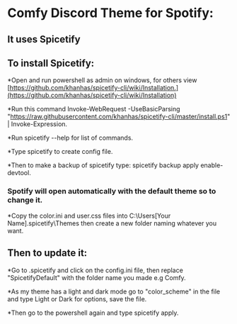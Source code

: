 # Comfy Discord Theme for Spotify:

## It uses Spicetify

## To install Spicetify:

*Open and run powershell as admin on windows, for others view [https://github.com/khanhas/spicetify-cli/wiki/Installation.](https://github.com/khanhas/spicetify-cli/wiki/Installation)

*Run this command Invoke-WebRequest -UseBasicParsing "https://raw.githubusercontent.com/khanhas/spicetify-cli/master/install.ps1" | Invoke-Expression.

*Run spicetify --help for list of commands.

*Type spicetify to create config file.

*Then to make a backup of spicetify type: spicetify backup apply enable-devtool.

### Spotify will open automatically with the default theme so to change it.

*Copy the color.ini and user.css files into C:\Users\[Your Name]\.spicetify\Themes then create a new folder naming whatever you want.

## Then to update it:

*Go to .spicetify and click on the config.ini file, then replace "SpicetifyDefault" with the folder name you made e.g Comfy.

*As my theme has a light and dark mode go to "color_scheme" in the file and type Light or Dark for options, save the file.

*Then go to the powershell again and type spicetify apply.